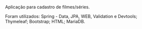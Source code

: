 Aplicação para cadastro de filmes/séries.

Foram utilizados:
Spring - Data, JPA, WEB, Validation e Devtools;
Thymeleaf;
Bootstrap;
HTML;
MariaDB.


